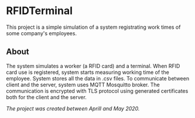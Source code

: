 # RFIDTerminal
This project is a simple simulation of a system registrating work times of some company's employees.

## About
The system simulates a worker (a RFID card) and a terminal. When RFID card use is registered, system starts measuring working time of the employee. System stores all the data in .csv files. To communicate between client and the server, system uses MQTT Mosquitto broker. The communication is encrypted with TLS protocol using generated certificates both for the client and the server.


*The project was created between Aprill and May 2020.* 
